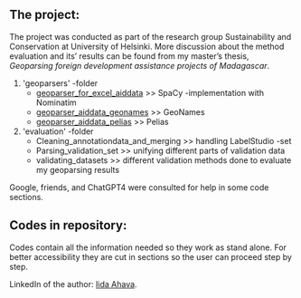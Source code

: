 ## The project:
The project was conducted as part of the research group Sustainability and Conservation at University of Helsinki. 
More discussion about the method evaluation and its’ results can be found from my master’s thesis,
*Geoparsing foreign development assistance projects of Madagascar*. 

1. 'geoparsers' -folder
     - [geoparser_for_excel_aiddata](https://github.com/ilsteri/AidData_geoparser/blob/main/geoparsers/geoparser_for_aiddata_SpaCy_Nominatim.ipynb%20geoparser_for_aiddata_SpaCy_Nominatim) >> SpaCy -implementation with Nominatim
     - [geoparser_aiddata_geonames](https://github.com/ilsteri/AidData_geoparser/blob/main/geoparsers/geoparser_for_aiddata_SpaCy_Nominatim.ipynb%20geoparser_for_aiddata_geonames) >> GeoNames
     - [geoparser_aiddata_pelias](https://github.com/ilsteri/AidData_geoparser/blob/main/geoparsers/geoparser_for_aiddata_SpaCy_Nominatim.ipynb%20geoparser_for_aiddata_pelias) >> Pelias
2. 'evaluation' -folder
     - Cleaning_annotationdata_and_merging >> handling LabelStudio -set
     - Parsing_validation_set >> unifying different parts of validation data
     - validating_datasets >> different validation methods done to evaluate my geoparsing results


Google, friends, and ChatGPT4 were consulted for help in some code sections.

## Codes in repository:
Codes contain all the information needed so they work as stand alone. For better accessibility they are cut in sections so the user can proceed step by step.


LinkedIn of the author:
[Iida Ahava](https://www.linkedin.com/in/iida-ahava/).
